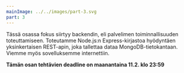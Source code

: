 ```yaml
---
mainImage: ../../images/part-3.svg
part: 3
---
```


<div class="intro">

Tässä osassa fokus siirtyy backendin, eli palvelimen toiminnallisuuden toteuttamiseen. Toteutamme Node.js:n Express-kirjastoa hyödyntäen yksinkertaisen REST-apin, joka tallettaa dataa MongoDB-tietokantaan. Viemme myös sovelluksemme internettiin. 

**Tämän osan tehtävien deadline on maanantaina 11.2. klo 23:59**

</div>
